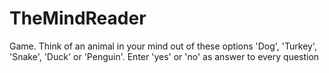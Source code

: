 # TheMindReader 
Game. 
Think of an animal in your mind out of these options 'Dog', 'Turkey', 'Snake', 'Duck' or 'Penguin'. 
Enter 'yes' or 'no' as answer to every question
